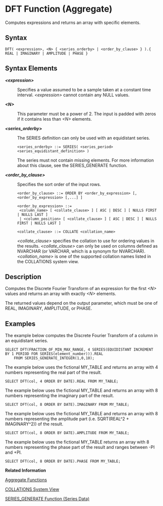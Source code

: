 <!-- loiofcf204141f89497bb07f8efbb1bb92da -->

# DFT Function \(Aggregate\)

Computes expressions and returns an array with specific elements.



## Syntax

```
DFT( <expression>, <N> { <series_orderby> | <order_by_clause> } ).{ REAL | IMAGINARY | AMPLITUDE | PHASE }
```



## Syntax Elements


<dl>
<dt><b>

*<expression\>*

</b></dt>
<dd>

Specifies a value assumed to be a sample taken at a constant time interval. *<expression\>* cannot contain any NULL values.



</dd><dt><b>

*<N\>*

</b></dt>
<dd>

This parameter must be a power of 2. The input is padded with zeros if it contains less than *<N\>* elements.



</dd><dt><b>

*<series\_orderby\>*

</b></dt>
<dd>

The SERIES definition can only be used with an equidistant series.

```
<series_orderby> ::= SERIES( <series_period> <series_equidistant_definition> )
```

The series must not contain missing elements. For more information about this clause, see the SERIES\_GENERATE function.



</dd><dt><b>

*<order\_by\_clause\>*

</b></dt>
<dd>

Specifies the sort order of the input rows.

```
<order_by_clause> ::= ORDER BY <order_by_expression> [, <order_by_expression> [,...] ]

<order_by_expression> ::= 
 <column_name> [ <collate_clause> ] [ ASC | DESC ] [ NULLS FIRST | NULLS LAST ] 
 | <column_position> [ <collate_clause> ] [ ASC | DESC ] [ NULLS FIRST | NULLS LAST ] 

<collate_clause> ::= COLLATE <collation_name>
```

*<collate\_clause\>* specifies the collation to use for ordering values in the results. *<collate\_clause\>* can only be used on columns defined as NVARCHAR \(or VARCHAR, which is a synonym for NVARCHAR\).*<collation\_name\>* is one of the supported collation names listed in the COLLATIONS system view.



</dd>
</dl>



## Description

Computes the Discrete Fourier Transform of an expression for the first *<N\>* values and returns an array with exactly *<N\>* elements.

The returned values depend on the output parameter, which must be one of REAL, IMAGINARY, AMPLITUDE, or PHASE.



## Examples

The example below computes the Discrete Fourier Transform of a column in an equidistant series.

```
SELECT DFT(FRACTION_OF_MIN_MAX_RANGE, 4 SERIES(EQUIDISTANT INCREMENT BY 1 PERIOD FOR SERIES(element_number))).REAL
    FROM SERIES_GENERATE_INTEGER(1,0,10);
```

The example below uses the fictional MY\_TABLE and returns an array with 4 numbers representing the real part of the result.

```
SELECT DFT(col, 4 ORDER BY DATE).REAL FROM MY_TABLE;
```

The example below uses the fictional MY\_TABLE and returns an array with 8 numbers representing the imaginary part of the result.

```
SELECT DFT(col, 8 ORDER BY DATE).IMAGINARY FROM MY_TABLE;
```

The example below uses the fictional MY\_TABLE and returns an array with 8 numbers representing the amplitude part \(i.e. SQRT\(REAL^2 + IMAGINARY^2\)\) of the result.

```
SELECT DFT(col, 8 ORDER BY DATE).AMPLITUDE FROM MY_TABLE;
```

The example below uses the fictional MY\_TABLE returns an array with 8 numbers representing the phase part of the result and ranges between -PI and +PI.

```
SELECT DFT(col, 8 ORDER BY DATE).PHASE FROM MY_TABLE;
```

**Related Information**  


[Aggregate Functions](aggregate-functions-6fff7f0.md "Aggregate functions are analytic functions that calculate an aggregate value based on a group of rows.")

[COLLATIONS System View](../../020-System-Views-Reference/021-System-Views/collations-system-view-57ff6fd.md "Provides the list of collations that can be specified in an ORDER BY clause.")

[SERIES\_GENERATE Function \(Series Data\)](series-generate-function-series-data-c810103.md "Generates a complete series table based on the specified series definition.")

